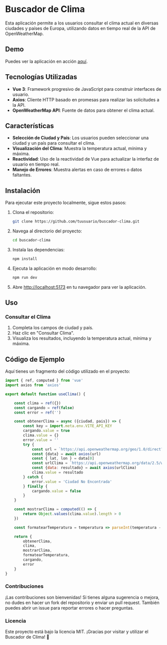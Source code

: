 # Buscador de Clima

Esta aplicación permite a los usuarios consultar el clima actual en diversas ciudades y países de Europa, utilizando datos en tiempo real de la API de OpenWeatherMap.

## Demo

Puedes ver la aplicación en acción [aquí](https://climajbortweb.netlify.app/).

## Tecnologías Utilizadas

- **Vue 3**: Framework progresivo de JavaScript para construir interfaces de usuario.
- **Axios**: Cliente HTTP basado en promesas para realizar las solicitudes a la API.
- **OpenWeatherMap API**: Fuente de datos para obtener el clima actual.

## Características

- **Selección de Ciudad y País**: Los usuarios pueden seleccionar una ciudad y un país para consultar el clima.
- **Visualización del Clima**: Muestra la temperatura actual, mínima y máxima.
- **Reactividad**: Uso de la reactividad de Vue para actualizar la interfaz de usuario en tiempo real.
- **Manejo de Errores**: Muestra alertas en caso de errores o datos faltantes.

## Instalación

Para ejecutar este proyecto localmente, sigue estos pasos:

1. Clona el repositorio:
    ```sh
    git clone https://github.com/tuusuario/buscador-clima.git
    ```

2. Navega al directorio del proyecto:
    ```sh
    cd buscador-clima
    ```

3. Instala las dependencias:
    ```sh
    npm install
    ```

4. Ejecuta la aplicación en modo desarrollo:
    ```sh
    npm run dev
    ```

5. Abre [http://localhost:5173](http://localhost:5173) en tu navegador para ver la aplicación.

## Uso

### Consultar el Clima

1. Completa los campos de ciudad y país.
2. Haz clic en "Consultar Clima".
3. Visualiza los resultados, incluyendo la temperatura actual, mínima y máxima.

## Código de Ejemplo

Aquí tienes un fragmento del código utilizado en el proyecto:

```javascript
import { ref, computed } from 'vue'
import axios from 'axios'

export default function useClima() {

    const clima = ref({})
    const cargando = ref(false)
    const error = ref('')

    const obtenerClima = async ({ciudad, pais}) => {
        const key = import.meta.env.VITE_API_KEY
        cargando.value = true
        clima.value = {}
        error.value = ''
        try {
            const url = `https://api.openweathermap.org/geo/1.0/direct?q=${ciudad},${pais}&limit=1&appid=${key}`
            const {data} = await axios(url)
            const { lat, lon } = data[0]
            const urlClima = `https://api.openweathermap.org/data/2.5/weather?lat=${lat}&lon=${lon}&appid=${key}`
            const {data: resultado} = await axios(urlClima)
            clima.value = resultado
        } catch {
            error.value = 'Ciudad No Encontrada'
        } finally {
            cargando.value = false
        }
    }

    const mostrarClima = computed(() => {
        return Object.values(clima.value).length > 0
    })

    const formatearTemperatura = temperatura => parseInt(temperatura - 273.15)

    return {
        obtenerClima,
        clima,
        mostrarClima,
        formatearTemperatura,
        cargando,
        error
    }
}
 ```
### Contribuciones
¡Las contribuciones son bienvenidas! Si tienes alguna sugerencia o mejora, no dudes en hacer un fork del repositorio y enviar un pull request. También puedes abrir un issue para reportar errores o hacer preguntas.

### Licencia
Este proyecto está bajo la licencia MIT.
¡Gracias por visitar y utilizar el Buscador de Clima! 🚀
